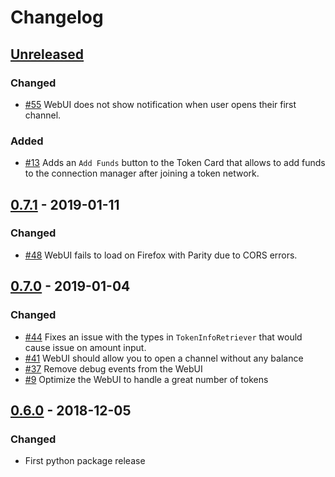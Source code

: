 # Changelog

## [Unreleased]
### Changed
- [#55] WebUI does not show notification when user opens their first channel.

### Added
- [#13] Adds an `Add Funds` button to the Token Card that allows to add funds to the connection manager after joining a 
token network.

## [0.7.1] - 2019-01-11
### Changed
- [#48] WebUI fails to load on Firefox with Parity due to CORS errors.

## [0.7.0] - 2019-01-04
### Changed
- [#44] Fixes an issue with the types in `TokenInfoRetriever` that would cause issue on amount input.
- [#41] WebUI should allow you to open a channel without any balance
- [#37] Remove debug events from the WebUI
- [#9] Optimize the WebUI to handle a great number of tokens

## [0.6.0] - 2018-12-05
### Changed
- First python package release

[Unreleased]: https://github.com/raiden-network/webui/compare/v0.7.1...HEAD
[0.7.1]: https://github.com/raiden-network/webui/compare/v0.7.0...v0.7.1
[0.7.0]: https://github.com/raiden-network/webui/compare/v0.6.0...v0.7.0
[0.6.0]: https://github.com/raiden-network/webui/releases/tag/v0.6.0

[#55]: https://github.com/raiden-network/webui/issues/55
[#48]: https://github.com/raiden-network/webui/issues/48
[#44]: https://github.com/raiden-network/webui/issues/44
[#41]: https://github.com/raiden-network/webui/issues/41
[#37]: https://github.com/raiden-network/webui/issues/37
[#13]: https://github.com/raiden-network/webui/issues/13
[#9]: https://github.com/raiden-network/webui/issues/9
